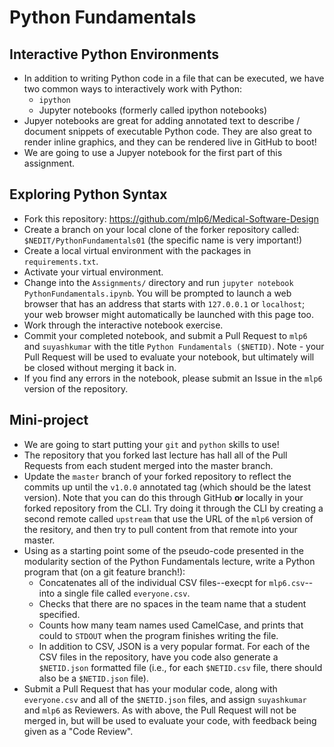 # Python Fundamentals

## Interactive Python Environments
* In addition to writing Python code in a file that can be executed, we have two common ways to interactively work with Python:
  + `ipython`
  + Jupyter notebooks (formerly called ipython notebooks)
* Jupyer notebooks are great for adding annotated text to describe / document
  snippets of executable Python code.  They are also great to render inline
  graphics, and they can be rendered live in GitHub to boot!
* We are going to use a Jupyer notebook for the first part of this assignment.

## Exploring Python Syntax
* Fork this repository: https://github.com/mlp6/Medical-Software-Design
* Create a branch on your local clone of the forker repository called:
  `$NEDIT/PythonFundamentals01` (the specific name is very important!)
* Create a local virtual environment with the packages in `requirements.txt`.
* Activate your virtual environment.
* Change into the `Assignments/` directory and run `jupyter notebook
  PythonFundamentals.ipynb`.  You will be prompted to launch a web browser that
  has an address that starts with `127.0.0.1` or `localhost`; your web browser
  might automatically be launched with this page too.
* Work through the interactive notebook exercise.
* Commit your completed notebook, and submit a Pull Request to `mlp6` and
  `suyashkumar` with the title `Python Fundamentals ($NETID)`.  Note - your Pull
  Request will be used to evaluate your notebook, but ultimately will be closed
  without merging it back in.
* If you find any errors in the notebook, please submit an Issue in the `mlp6`
  version of the repository.

## Mini-project
* We are going to start putting your `git` and `python` skills to use!
* The repository that you forked last lecture has hall all of the Pull Requests
  from each student merged into the master branch.
* Update the `master` branch of your forked repository to reflect the commits
  up until the `v1.0.0` annotated tag (which should be the latest version).
  Note that you can do this through GitHub **or** locally in your forked
  repository from the CLI.  Try doing it through the CLI by creating a second
  remote called `upstream` that use the URL of the `mlp6` version of the
  resitory, and then try to pull content from that remote into your master.
* Using as a starting point some of the pseudo-code presented in the modularity
  section of the Python Fundamentals lecture, write a Python program that (on a
  git feature branch!):
  + Concatenates all of the individual CSV files--execpt for `mlp6.csv`--into a
    single file called `everyone.csv`.
  + Checks that there are no spaces in the team name that a student specified.
  + Counts how many team names used CamelCase, and prints that could to
    `STDOUT` when the program finishes writing the file.
  + In addition to CSV, JSON is a very popular format. For each of the CSV
    files in the repository, have you code also generate a `$NETID.json`
    formatted file (i.e., for each `$NETID.csv` file, there should also be a
    `$NETID.json` file).
* Submit a Pull Request that has your modular code, along with `everyone.csv`
  and all of the `$NETID.json` files, and assign `suyashkumar` and `mlp6` as
  Reviewers.  As with above, the Pull Request will not be merged in, but will
  be used to evaluate your code, with feedback being given as a "Code Review".
